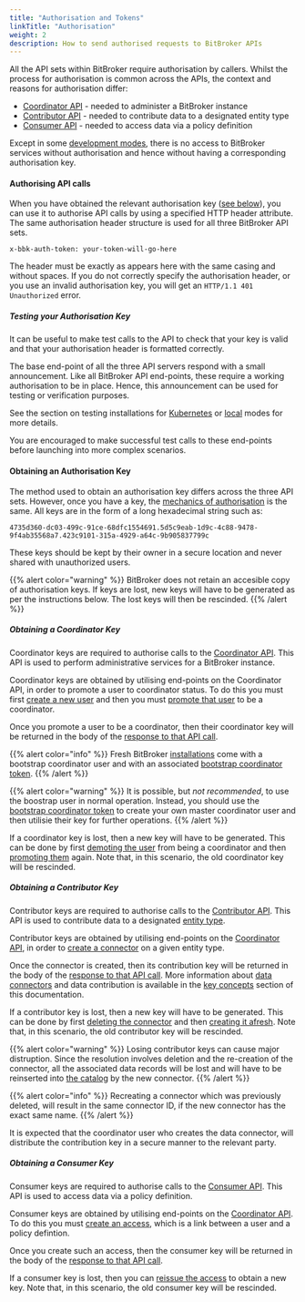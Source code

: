 ```yaml
---
title: "Authorisation and Tokens"
linkTitle: "Authorisation"
weight: 2
description: How to send authorised requests to BitBroker APIs
---
```


All the API sets within BitBroker require authorisation by callers. Whilst the process for authorisation is common across the APIs, the context and reasons for authorisation differ:

* [Coordinator API](/docs/coordinator/) - needed to administer a BitBroker instance
* [Contributor API](/docs/contributor/) - needed to contribute data to a designated entity type
* [Consumer API](/docs/consumer/) - needed to access data via a policy definition

Except in some [development modes](/docs/getting-started/installation/), there is no access to BitBroker services without authorisation and hence without having a corresponding authorisation key.

#### Authorising API calls

When you have obtained the relevant authorisation key ([see below](#obtaining-an-authorisation-key)), you can use it to authorise API calls by using a specified HTTP header attribute. The same authorisation header structure is used for all three BitBroker API sets.

```
x-bbk-auth-token: your-token-will-go-here
```

The header must be exactly as appears here with the same casing and without spaces. If you do not correctly specify the authorisation header, or you use an invalid authorisation key, you will get an `HTTP/1.1 401 Unauthorized` error.

##### Testing your Authorisation Key

It can be useful to make test calls to the API to check that your key is valid and that your authorisation header is formatted correctly.

The base end-point of all the three API servers respond with a small announcement. Like all BitBroker API end-points, these require a working authorisation to be in place. Hence, this announcement can be used for testing or verification purposes.

See the section on testing installations for [Kubernetes](/docs/getting-started/install-k8s/#testing-your-installation) or [local](/docs/getting-started/install-local/#testing-your-installation) modes for more details.

You are encouraged to make successful test calls to these end-points before launching into more complex scenarios.

#### Obtaining an Authorisation Key

The method used to obtain an authorisation key differs across the three API sets. However, once you have a key, the [mechanics of authorisation](#authorising-api-calls) is the same. All keys are in the form of a long hexadecimal string such as:

```
4735d360-dc03-499c-91ce-68dfc1554691.5d5c9eab-1d9c-4c88-9478-9f4ab35568a7.423c9101-315a-4929-a64c-9b905837799c
```

These keys should be kept by their owner in a secure location and never shared with unauthorized users.

{{% alert color="warning" %}}
BitBroker does not retain an accesible copy of authorisation keys. If keys are lost, new keys will have to be generated as per the instructions below. The lost keys will then be rescinded.
{{% /alert %}}

##### Obtaining a Coordinator Key

Coordinator keys are required to authorise calls to the [Coordinator API](/docs/coordinator/). This API is used to perform administrative services for a BitBroker instance.

Coordinator keys are obtained by utilising end-points on the Coordinator API, in order to promote a user to coordinator status. To do this you must first [create a new user](/docs/coordinator/user/#creating-a-new-user) and then you must [promote that user](/docs/coordinator/user/#promoting-a-user-to-coordinator) to be a coordinator.

Once you promote a user to be a coordinator, then their coordinator key will be returned in the body of the [response to that API call](/docs/coordinator/user/#promoting-a-user-to-coordinator).

{{% alert color="info" %}}
Fresh BitBroker [installations](/docs/getting-started/installation/) come with a bootstrap coordinator user and with an associated [bootstrap coordinator token](/docs/getting-started/installation/#bootstrap-coordinator-token).
{{% /alert %}}

{{% alert color="warning" %}}
It is possible, but _not recommended_, to use the boostrap user in normal operation. Instead, you should use the [bootstrap coordinator token](/docs/getting-started/installation/#bootstrap-coordinator-token) to create your own master coordinator user and then utilisie their key for further operations.
{{% /alert %}}

If a coordinator key is lost, then a new key will have to be generated. This can be done by first [demoting the user](/docs/coordinator/user/#demoting-a-user-from-coordinator) from being a coordinator and then [promoting them](/docs/coordinator/user/#promoting-a-user-to-coordinator) again. Note that, in this scenario, the old coordinator key will be rescinded.

##### Obtaining a Contributor Key

Contributor keys are required to authorise calls to the [Contributor API](/docs/contributor/). This API is used to contribute data to a designated [entity type](/docs/concepts/entity-types/).

Contributor keys are obtained by utilising end-points on the [Coordinator API](/docs/coordinator/), in order to [create a connector](/docs/coordinator/connectors/#creating-a-new-connector) on a given entity type.

Once the connector is created, then its contribution key will be returned in the body of the [response to that API call](/docs/coordinator/connectors/#creating-a-new-connector). More information about [data connectors](/docs/concepts/connectors/) and data contribution is available in the [key concepts](/docs/concepts/) section of this documentation.

If a contributor key is lost, then a new key will have to be generated. This can be done by first [deleting the connector](/docs/coordinator/connectors/#deleting-a-connector) and then [creating it afresh](/docs/coordinator/connectors/#creating-a-new-connector). Note that, in this scenario, the old contributor key will be rescinded.

{{% alert color="warning" %}}
Losing contributor keys can cause major distruption. Since the resolution involves deletion and the re-creation of the connector, all the associated data records will be lost and will have to be reinserted into [the catalog](/docs/concepts/catalog/) by the new connector.
{{% /alert %}}

{{% alert color="info" %}}
Recreating a connector which was previously deleted, will result in the same connector ID, if the new connector has the exact same name.
{{% /alert %}}

It is expected that the coordinator user who creates the data connector, will distribute the contribution key in a secure manner to the relevant party.

##### Obtaining a Consumer Key

Consumer keys are required to authorise calls to the [Consumer API](/docs/consumer/). This API is used to access data via a policy definition.

Consumer keys are obtained by utilising end-points on the [Coordinator API](/docs/coordinator/). To do this you must [create an access](/docs/coordinator/access/#creating-a-new-access), which is a link between a user and a policy defintion.

Once you create such an access, then the consumer key will be returned in the body of the [response to that API call](/docs/coordinator/access/#creating-a-new-access).

If a consumer key is lost, then you can [reissue the access](/docs/coordinator/access/#reissuing-an-access) to obtain a new key. Note that, in this scenario, the old consumer key will be rescinded.
